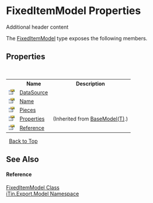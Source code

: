 # FixedItemModel Properties
Additional header content 

The <a href="bb73ebda-8ef9-06b7-7a9e-53204c5cac11">FixedItemModel</a> type exposes the following members.


## Properties
&nbsp;<table><tr><th></th><th>Name</th><th>Description</th></tr><tr><td>![Public property](media/pubproperty.gif "Public property")</td><td><a href="6ef68624-67b9-08d7-4f67-72f4bac48770">DataSource</a></td><td /></tr><tr><td>![Public property](media/pubproperty.gif "Public property")</td><td><a href="c59c3c1f-7a00-9138-195a-eb26d318d31f">Name</a></td><td /></tr><tr><td>![Public property](media/pubproperty.gif "Public property")</td><td><a href="076ae341-2483-075c-fbd8-b251dbc9172f">Pieces</a></td><td /></tr><tr><td>![Public property](media/pubproperty.gif "Public property")</td><td><a href="7e88785e-5670-4515-defa-d3f60ae16111">Properties</a></td><td> (Inherited from <a href="6632f561-4175-f1f2-939c-ac8b10159529">BaseModel(T)</a>.)</td></tr><tr><td>![Public property](media/pubproperty.gif "Public property")</td><td><a href="7d5087d3-344c-ca9f-3645-fbb617172173">Reference</a></td><td /></tr></table>&nbsp;
<a href="#fixeditemmodel-properties">Back to Top</a>

## See Also


#### Reference
<a href="bb73ebda-8ef9-06b7-7a9e-53204c5cac11">FixedItemModel Class</a><br /><a href="ef57ffcc-e95e-b212-5a46-9aa6f5a3511f">iTin.Export.Model Namespace</a><br />